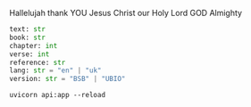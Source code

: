 Hallelujah thank YOU Jesus Christ our Holy Lord GOD Almighty

```python
text: str
book: str
chapter: int
verse: int
reference: str
lang: str = "en" | "uk"
version: str = "BSB" | "UBIO"
```

```shell
uvicorn api:app --reload
```